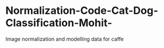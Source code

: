 # Normalization-Code-Cat-Dog-Classification-Mohit-
Image normalization and modelling data for caffe
